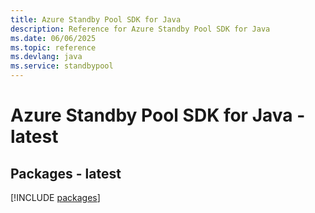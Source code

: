 ```yaml
---
title: Azure Standby Pool SDK for Java
description: Reference for Azure Standby Pool SDK for Java
ms.date: 06/06/2025
ms.topic: reference
ms.devlang: java
ms.service: standbypool
---
```

# Azure Standby Pool SDK for Java - latest
## Packages - latest
[!INCLUDE [packages](standby-pool-index.md)]